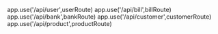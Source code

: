 app.use('/api/user',userRoute)
app.use('/api/bill',billRoute)
app.use('/api/bank',bankRoute)
app.use('/api/customer',customerRoute)
app.use('/api/product',productRoute)
